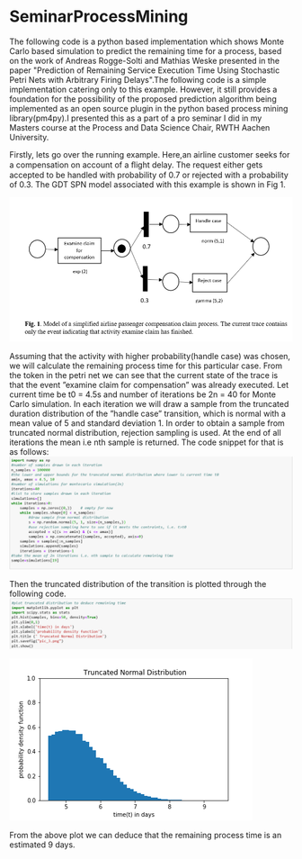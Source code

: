 # SeminarProcessMining
The following code is a python based implementation which shows Monte Carlo based simulation to predict the remaining time for a process, based on the work of Andreas Rogge-Solti and Mathias Weske presented in the paper "Prediction of Remaining Service Execution Time Using Stochastic Petri Nets with Arbitrary Firing Delays".The following code is a simple implementation catering only to this example. However, it still provides a foundation for the possibility of the proposed prediction algorithm being implemented as an open source plugin in the python based process mining library(pm4py).I presented this as a part of a pro seminar I did in my Masters course at the Process and Data Science Chair, RWTH Aachen University.

Firstly, lets go over the running example. Here,an airline customer seeks for a compensation on account of a ﬂight delay. The request either gets accepted to be handled with probability of 0.7 or rejected with a probability of 0.3. The GDT SPN model associated with this example is shown in Fig 1.

![Alt text](/pnet1.PNG?raw=true "Title")

Assuming that the activity with higher probability(handle case) was chosen, we will calculate the remaining process time for this particular case. From the token in the petri net we can see that the current state of the trace is that the event ”examine claim for compensation” was already executed. Let current time be t0 = 4.5s and number of iterations be 2n = 40 for Monte Carlo simulation. In each iteration we will draw a sample from the truncated duration distribution of the ”handle case” transition, which is normal with a mean value of 5 and standard deviation 1. In order to obtain a sample from truncated normal distribution, rejection sampling is used. At the end of all iterations the mean i.e nth sample is returned. The code snippet for that is as follows:
![Alt text](/py1.PNG?raw=true "Title")

Then the truncated distribution of the transition is plotted through the following code.
![Alt text](/py2.PNG?raw=true "Title")

![Alt text](/pic_3.png?raw=true "Title")

From the above plot we can deduce that the remaining process time is an estimated 9 days.


